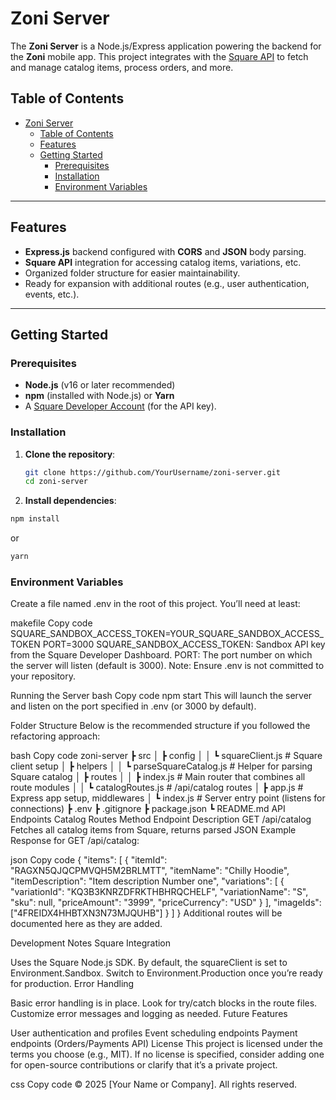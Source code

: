 # Zoni Server

The **Zoni Server** is a Node.js/Express application powering the backend for the **Zoni** mobile app. This project integrates with the [Square API](https://developer.squareup.com/docs) to fetch and manage catalog items, process orders, and more.

## Table of Contents

- [Zoni Server](#zoni-server)
  - [Table of Contents](#table-of-contents)
  - [Features](#features)
  - [Getting Started](#getting-started)
    - [Prerequisites](#prerequisites)
    - [Installation](#installation)
    - [Environment Variables](#environment-variables)

---

## Features

- **Express.js** backend configured with **CORS** and **JSON** body parsing.
- **Square API** integration for accessing catalog items, variations, etc.
- Organized folder structure for easier maintainability.
- Ready for expansion with additional routes (e.g., user authentication, events, etc.).

---

## Getting Started

### Prerequisites

- **Node.js** (v16 or later recommended)
- **npm** (installed with Node.js) or **Yarn**
- A [Square Developer Account](https://developer.squareup.com/) (for the API key).

### Installation

1. **Clone the repository**:
   ```bash
   git clone https://github.com/YourUsername/zoni-server.git
   cd zoni-server

2. **Install dependencies**:
```bash
npm install
```
or
``` bash
yarn
```

### Environment Variables

Create a file named .env in the root of this project. You’ll need at least:

makefile
Copy code
SQUARE_SANDBOX_ACCESS_TOKEN=YOUR_SQUARE_SANDBOX_ACCESS_TOKEN
PORT=3000
SQUARE_SANDBOX_ACCESS_TOKEN: Sandbox API key from the Square Developer Dashboard.
PORT: The port number on which the server will listen (default is 3000).
Note: Ensure .env is not committed to your repository.

Running the Server
bash
Copy code
npm start
This will launch the server and listen on the port specified in .env (or 3000 by default).

Folder Structure
Below is the recommended structure if you followed the refactoring approach:

bash
Copy code
zoni-server
 ┣ src
 │  ┣ config
 │  │  ┗ squareClient.js          # Square client setup
 │  ┣ helpers
 │  │  ┗ parseSquareCatalog.js    # Helper for parsing Square catalog
 │  ┣ routes
 │  │  ┣ index.js                 # Main router that combines all route modules
 │  │  ┗ catalogRoutes.js         # /api/catalog routes
 │  ┣ app.js                      # Express app setup, middlewares
 │  ┗ index.js                    # Server entry point (listens for connections)
 ┣ .env
 ┣ .gitignore
 ┣ package.json
 ┗ README.md
API Endpoints
Catalog Routes
Method	Endpoint	Description
GET	/api/catalog	Fetches all catalog items from Square, returns parsed JSON
Example Response for GET /api/catalog:

json
Copy code
{
  "items": [
    {
      "itemId": "RAGXN5QJQCPMVQH5M2BRLMTT",
      "itemName": "Chilly Hoodie",
      "itemDescription": "Item description Number one",
      "variations": [
        {
          "variationId": "KQ3B3KNRZDFRKTHBHRQCHELF",
          "variationName": "S",
          "sku": null,
          "priceAmount": "3999",
          "priceCurrency": "USD"
        }
      ],
      "imageIds": ["4FREIDX4HHBTXN3N73MJQUHB"]
    }
  ]
}
Additional routes will be documented here as they are added.

Development Notes
Square Integration

Uses the Square Node.js SDK.
By default, the squareClient is set to Environment.Sandbox. Switch to Environment.Production once you’re ready for production.
Error Handling

Basic error handling is in place. Look for try/catch blocks in the route files.
Customize error messages and logging as needed.
Future Features

 User authentication and profiles
 Event scheduling endpoints
 Payment endpoints (Orders/Payments API)
License
This project is licensed under the terms you choose (e.g., MIT). If no license is specified, consider adding one for open-source contributions or clarify that it’s a private project.

css
Copy code
© 2025 [Your Name or Company]. All rights reserved.